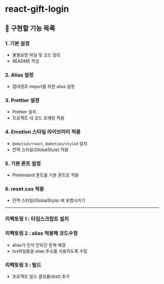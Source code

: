 
# react-gift-login

## 📌 구현할 기능 목록

### 1. 기본 설정

- 불필요한 파일 및 코드 정리
- README 작성

### 2. Alias 설정

- 절대경로 import를 위한 alias 설정

### 3. Prettier 설정

- Prettier 설치
- 프로젝트 내 코드 포매팅 적용

### 4. Emotion 스타일 라이브러리 적용

- `@emotion/react`, `@emotion/styled` 설치
- 전역 스타일(GlobalStyle) 적용

### 5. 기본 폰트 설정

- Pretendard 폰트를 기본 폰트로 적용

### 6. reset.css 적용
- 전역 스타일(GlobalStyle) 에 포함시키기

---
### 리팩토링 1 : 타입스크립트 설치

### 리팩토링 2 : alias 적용해 코드수정
- alias가 인식 안되던 문제 해결
- tsx파일들을 alias 주소를 사용하도록 수정

### 리팩토링 3 : 빌드
- 프로젝트 빌드 결과물(dist) 추가